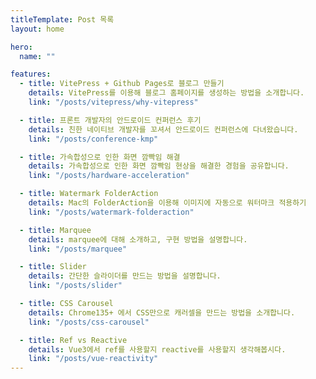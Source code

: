 ```yaml
---
titleTemplate: Post 목록
layout: home

hero:
  name: ""

features:
  - title: VitePress + Github Pages로 블로그 만들기
    details: VitePress를 이용해 블로그 홈페이지를 생성하는 방법을 소개합니다.
    link: "/posts/vitepress/why-vitepress"

  - title: 프론트 개발자의 안드로이드 컨퍼런스 후기
    details: 친한 네이티브 개발자를 꼬셔서 안드로이드 컨퍼런스에 다녀왔습니다.
    link: "/posts/conference-kmp"

  - title: 가속합성으로 인한 화면 깜빡임 해결
    details: 가속합성으로 인한 화면 깜빡임 현상을 해결한 경험을 공유합니다.
    link: "/posts/hardware-acceleration"

  - title: Watermark FolderAction
    details: Mac의 FolderAction을 이용해 이미지에 자동으로 워터마크 적용하기
    link: "/posts/watermark-folderaction"

  - title: Marquee
    details: marquee에 대해 소개하고, 구현 방법을 설명합니다.
    link: "/posts/marquee"

  - title: Slider
    details: 간단한 슬라이더를 만드는 방법을 설명합니다.
    link: "/posts/slider"

  - title: CSS Carousel
    details: Chrome135+ 에서 CSS만으로 캐러셀을 만드는 방법을 소개합니다.
    link: "/posts/css-carousel"

  - title: Ref vs Reactive
    details: Vue3에서 ref를 사용할지 reactive를 사용할지 생각해봅시다.
    link: "/posts/vue-reactivity"
---
```

